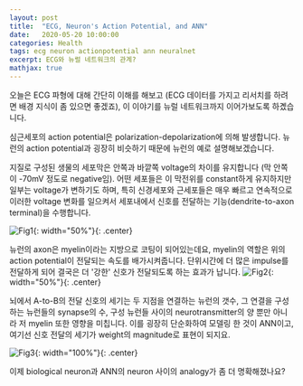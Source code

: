 ```yaml
---
layout: post
title:  "ECG, Neuron's Action Potential, and ANN"
date:   2020-05-20 10:00:00
categories: Health
tags: ecg neuron actionpotential ann neuralnet
excerpt: ECG와 뉴럴 네트워크의 관계?
mathjax: true
---
```


오늘은 ECG 파형에 대해 간단히 이해를 해보고 (ECG 데이터를 가지고 리서치를 하려면 배경 지식이 좀 있으면 좋겠죠), 이 이야기를 뉴럴 네트워크까지 이어가보도록 하곘습니다.

심근세포의 action potential은 polarization-depolarization에 의해 발생합니다. 
뉴런의 action potential과 굉장히 비슷하기 때문에 뉴런의 예로 설명해보겠습니다.

지질로 구성된 생물의 세포막은 안쪽과 바깥쪽 voltage의 차이를 유지합니다 (막 안쪽이 -70mV 정도로 negative임). 어떤 세포들은 이 막전위를 constant하게 유지하지만 일부는 voltage가 변하기도 하며, 특히 신경세포와 근세포들은 매우 빠르고 연속적으로 이러한 voltage 변화를 일으켜서 세포내에서 신호를 전달하는 기능(dendrite-to-axon terminal)을 수행합니다.

![Fig1](https://jiryang.github.io/img/action_potential.png "Neuron's Action Potential"){: width="50%"}{: .center}


뉴런의 axon은 myelin이라는 지방으로 코팅이 되어있는데요, myelin의 역할은 위의 action potential이 전달되는 속도를 배가시켜줍니다. 단위시간에 더 많은 impulse를 전달하게 되어 결국은 더 '강한' 신호가 전달되도록 하는 효과가 납니다.
![Fig2](https://jiryang.github.io/img/neuron.png "Neuron"){: width="50%"}{: .center}


뇌에서 A-to-B의 전달 신호의 세기는 두 지점을 연결하는 뉴런의 갯수, 그 연결을 구성하는 뉴런들의 synapse의 수, 구성 뉴런들 사이의 neurotransmitter의 양 뿐만 아니라 저 myelin 또한 영향을 미칩니다. 이를 굉장히 단순화하여 모델링 한 것이 ANN이고, 여기선 신호 전달의 세기가 weight의 magnitude로 표현이 되지요.

![Fig3](https://jiryang.github.io/img/ann1.jpg "Biological vs. Artificial Neuron"){: width="100%"}{: .center}

이제 biological neuron과 ANN의 neuron 사이의 analogy가 좀 더 명확해졌나요?
